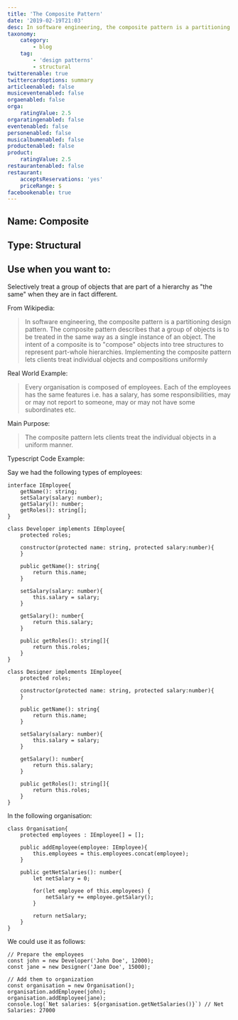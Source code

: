 ```yaml
---
title: 'The Composite Pattern'
date: '2019-02-19T21:03'
desc: In software engineering, the composite pattern is a partitioning design pattern. The composite pattern describes that a group of objects is to be treated in the same way as a single instance of an object. The intent of a composite is to "compose" objects into tree structures to represent part-whole hierarchies. Implementing the composite pattern lets clients treat individual objects and compositions uniformly
taxonomy:
    category:
        - blog
    tag:
        - 'design patterns'
        - structural
twitterenable: true
twittercardoptions: summary
articleenabled: false
musiceventenabled: false
orgaenabled: false
orga:
    ratingValue: 2.5
orgaratingenabled: false
eventenabled: false
personenabled: false
musicalbumenabled: false
productenabled: false
product:
    ratingValue: 2.5
restaurantenabled: false
restaurant:
    acceptsReservations: 'yes'
    priceRange: $
facebookenable: true
---
```


## Name: Composite

## Type: Structural

## Use when you want to:

Selectively treat a group of objects that are part of a hierarchy as "the same" when they are in fact different. 

From Wikipedia:

> In software engineering, the composite pattern is a partitioning design pattern. The composite pattern describes that a group of objects is to be treated in the same way as a single instance of an object. The intent of a composite is to "compose" objects into tree structures to represent part-whole hierarchies. Implementing the composite pattern lets clients treat individual objects and compositions uniformly

Real World Example:

> Every organisation is composed of employees. Each of the employees has the same features i.e. has a salary, has some responsibilities, may or may not report to someone, may or may not have some subordinates etc.

Main Purpose:

> The composite pattern lets clients treat the individual objects in a uniform manner.

Typescript Code Example:

Say we had the following types of employees:

```
interface IEmployee{
    getName(): string;
    setSalary(salary: number);
    getSalary(): number;
    getRoles(): string[];
}

class Developer implements IEmployee{
    protected roles;
    
    constructor(protected name: string, protected salary:number){
    }

    public getName(): string{
        return this.name;
    }

    setSalary(salary: number){
        this.salary = salary;
    }

    getSalary(): number{
        return this.salary;
    }

    public getRoles(): string[]{
        return this.roles;
    }
}

class Designer implements IEmployee{
    protected roles;
    
    constructor(protected name: string, protected salary:number){
    }

    public getName(): string{
        return this.name;
    }

    setSalary(salary: number){
        this.salary = salary;
    }

    getSalary(): number{
        return this.salary;
    }

    public getRoles(): string[]{
        return this.roles;
    }
}
```

In the following organisation:

```
class Organisation{
    protected employees : IEmployee[] = [];

    public addEmployee(employee: IEmployee){
        this.employees = this.employees.concat(employee);
    }

    public getNetSalaries(): number{
        let netSalary = 0;

        for(let employee of this.employees) {
            netSalary += employee.getSalary();
        }

        return netSalary;
    }
}
```

We could use it as follows:

```
// Prepare the employees
const john = new Developer('John Doe', 12000);
const jane = new Designer('Jane Doe', 15000);

// Add them to organization
const organisation = new Organisation();
organisation.addEmployee(john);
organisation.addEmployee(jane);
console.log(`Net salaries: ${organisation.getNetSalaries()}`) // Net Salaries: 27000
```


<script async src="//jsfiddle.net/harps116/1v2t7kw6/5/embed/js,result/"></script>